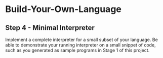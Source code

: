 
# Build-Your-Own-Language

## Step 4 - Minimal Interpreter

Implement a complete interpreter for a small subset of your language. Be able to demonstrate your running interpreter on a small snippet of code, such as you generated as sample programs in Stage 1 of this project.


